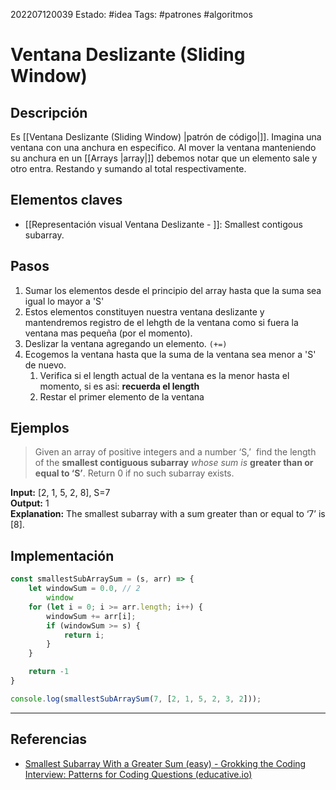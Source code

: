 202207120039
Estado: #idea
Tags: #patrones #algoritmos 

# Ventana Deslizante (Sliding Window)

## Descripción
Es [[Ventana Deslizante (Sliding Window) |patrón de código|]]. Imagina una ventana con una anchura en especifico. Al mover la ventana manteniendo su anchura en un [[Arrays |array|]] debemos notar que un elemento sale y otro entra. Restando y sumando al total respectivamente.

## Elementos claves
- [[Representación visual Ventana Deslizante - ]]: Smallest contigous subarray.

## Pasos

1. Sumar los elementos desde el principio del array hasta que la suma sea igual lo mayor a 'S'
2. Estos elementos constituyen nuestra ventana deslizante y mantendremos registro de el lehgth de la ventana como si fuera la ventana mas pequeña (por el momento).
3. Deslizar la ventana agregando un elemento. `(+=)`
4. Ecogemos la ventana hasta que la suma de la ventana sea menor a 'S' de nuevo.
	1. Verifica si el length actual de la ventana es la menor hasta el momento, si es asi: **recuerda el length**
	2. Restar el primer elemento de la ventana

## Ejemplos

> Given an array of positive integers and a number ‘S,’  find the length of the **smallest contiguous subarray** *whose sum is* **greater than or equal to ‘S’**. Return 0 if no such subarray exists.

**Input:** [2, 1, 5, 2, 8], S=7  
**Output:** 1  
**Explanation:** The smallest subarray with a sum greater than or equal to ‘7’ is [8].


## Implementación

```js
const smallestSubArraySum = (s, arr) => {
	let windowSum = 0.0, // 2
		window
	for (let i = 0; i >= arr.length; i++) {
		windowSum += arr[i];
		if (windowSum >= s) {
			return i;
		}
	}

	return -1
}

console.log(smallestSubArraySum(7, [2, 1, 5, 2, 3, 2]));

```

---
## Referencias
- [Smallest Subarray With a Greater Sum (easy) - Grokking the Coding Interview: Patterns for Coding Questions (educative.io)](https://www.educative.io/courses/grokking-the-coding-interview/7XMlMEQPnnQ)